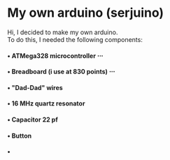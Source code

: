 # My own arduino (serjuino)
Hi, I decided to make my own arduino.  
To do this, I needed the following components:  
  
####  • ATMega328 microcontroller ⋅⋅⋅
####  • Breadboard (i use at 830 points) ⋅⋅⋅
####  • "Dad-Dad" wires
####  • 16 MHz quartz resonator
####  • Capacitor 22 pf
####  • Button 
####  •
